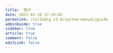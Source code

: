 ```yaml
---
title:  简介
date: 2021-03-16 17:19:43
permalink: /cn/Zadig v3.4/system-manual/guide
adminGuide: true
sidebar: true
article: true
comment: false
editLink: false
---
```


